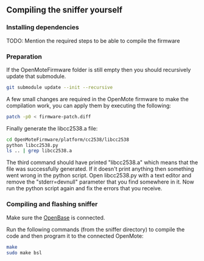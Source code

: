## Compiling the sniffer yourself
### Installing dependencies
TODO: Mention the required steps to be able to compile the firmware

### Preparation
If the OpenMoteFirmware folder is still empty then you should recursively update that submodule.
``` bash
git submodule update --init --recursive
```

A few small changes are required in the OpenMote firmware to make the compilation work, you can apply them by executing the following:
``` bash
patch -p0 < firmware-patch.diff
```

Finally generate the libcc2538.a file:
``` bash
cd OpenMoteFirmware/platform/cc2538/libcc2538
python libcc2538.py
ls .. | grep libcc2538.a
```

The third command should have printed "libcc2538.a" which means that the file was successfully generated. If it doesn't print anything then something went wrong in the python script. Open libcc2538.py with a text editor and remove the "stderr=devnull" parameter that you find somewhere in it. Now run the python script again and fix the errors that you receive.

### Compiling and flashing sniffer
Make sure the [OpenBase](http://www.openmote.com/hardware/openbase.html) is connected.

Run the following commands (from the sniffer directory) to compile the code and then program it to the connected OpenMote:
``` bash
make
sudo make bsl
```
